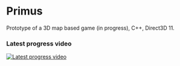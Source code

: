# Primus
Prototype of a 3D map based game (in progress), C++, Direct3D 11.

### Latest progress video

[![Latest progress video](https://img.youtube.com/vi/A8yKoAW7tCw/0.jpg)](https://www.youtube.com/watch?v=A8yKoAW7tCw "Latest progress video")
